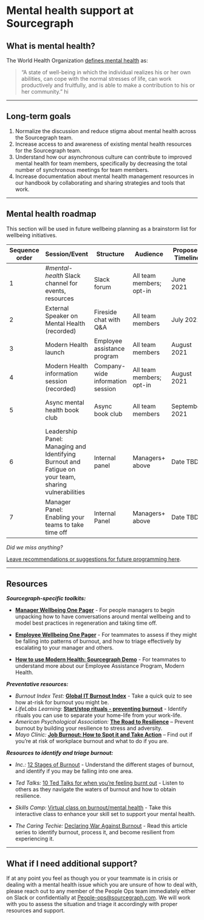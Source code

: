 # Mental health support at Sourcegraph

## What is mental health?

The World Health Organization [defines mental health](https://www.who.int/news-room/fact-sheets/detail/mental-health-strengthening-our-response) as:

> “A state of well-being in which the individual realizes his or her own
> abilities, can cope with the normal stresses of life, can work
> productively and fruitfully, and is able to make a contribution to his
> or her community.” hi

---

## Long-term goals

1. Normalize the discussion and reduce stigma about mental health across the Sourcegraph
   team.
2. Increase access to and awareness of existing mental health resources for the Sourcegraph team.
3. Understand how our asynchronous culture can contribute to improved mental health for team members, specifically by decreasing the total number of synchronous meetings for team members.
4. Increase documentation about mental health management resources in our handbook by collaborating and sharing strategies and tools that work.

---

## Mental health roadmap

This section will be used in future wellbeing planning as a brainstorm list for wellbeing initiatives.

| **Sequence order** | **Session/Event**                                                                                    | **Structure**                    | **Audience**             | **Proposed Timeline** | **Status**                                                                                                 |
| ------------------ | ---------------------------------------------------------------------------------------------------- | -------------------------------- | ------------------------ | --------------------- | ---------------------------------------------------------------------------------------------------------- |
| 1                  | _#mental-health_ Slack channel for events, resources                                                 | Slack forum                      | All team members; opt-in | June 2021             | Complete                                                                                                   |
| 2                  | External Speaker on Mental Health (recorded)                                                         | Fireside chat with Q&A           | All team members         | July 2021             | Complete                                                                                                   |
| 3                  | Modern Health launch                                                                                 | Employee assistance program      | All team members         | August 2021           | Complete                                                                                                   |
| 4                  | Modern Health information session (recorded)                                                         | Company-wide information session | All team members; opt-in | August 2021           | Complete - [view here](https://drive.google.com/file/d/1xA479OHsthciuRk1VR7xaqI0gGIaNsl3/view?usp=sharing) |
| 5                  | Async mental health book club                                                                        | Async book club                  | All team members         | September 2021        | In progress: sourcing ideas                                                                                |
| 6                  | Leadership Panel: Managing and Identifying Burnout and Fatigue on your team, sharing vulnerabilities | Internal panel                   | Managers+ above          | Date TBD              | Not yet started                                                                                            |
| 7                  | Manager Panel: Enabling your teams to take time off                                                  | Internal Panel                   | Managers+ above          | Date TBD              | Not yet started                                                                                            |

_Did we miss anything?_

[Leave recommendations or suggestions for future programming here](https://docs.google.com/forms/d/e/1FAIpQLSciB1Xt5fPixHChfANKIfOUwAn2MukWbhV1KT5keAeAEVwaEg/viewform?usp=sf_link).

---

## Resources

**_Sourcegraph-specific toolkits:_**

- [**Manager Wellbeing One Pager**](https://docs.google.com/presentation/d/1b922F2o4cUoluIx-lOzQph_LZSas2Jl1dNdJ4awyAls/edit?usp=sharing) - For people managers to begin unpacking how to have conversations around mental wellbeing and to model best practices in regeneration and taking time off.
- [**Employee Wellbeing One Pager**](https://docs.google.com/presentation/d/147Fh7XKy2VvNWZmtyLLpQb1tei1A1267nUTlhKuj2xM/edit?usp=sharing) - For teammates to assess if they might be falling into patterns of burnout, and how to triage effectively by escalating to your manager and others.

- [**How to use Modern Health: Sourcegraph Demo**](https://drive.google.com/file/d/1xA479OHsthciuRk1VR7xaqI0gGIaNsl3/view?usp=sharing) - For teammates to understand more about our Employee Assistance Program, Modern Health.

**_Preventative resources:_**

- _Burnout Index Test:_ [**Global IT Burnout Index**](https://burnoutindex.yerbo.co/) - Take a quick quiz to see how at-risk for burnout you might be.
- _LifeLabs Learning:_ [**Start/stop rituals - preventing burnout**](https://ideas.lifelabslearning.com/prevent-burnout) - Identify rituals you can use to separate your home-life from your work-life.
- _American Psychological Association:_ [**The Road to Resilience**](https://www.apa.org/topics/resilience) – Prevent burnout by building your resilience to stress and adversity.
- _Mayo Clinic:_ [**Job Burnout: How to Spot it and Take Action**](https://www.mayoclinic.org/healthy-lifestyle/adult-health/in-depth/burnout/art-20046642) – Find out if you’re at risk of workplace burnout and what to do if you are.

**_Resources to identify and triage burnout:_**

- _Inc.:_ [12 Stages of Burnout](https://www.inc.com/jessica-stillman/the-12-stages-of-burnout-according-to-psychologist.html) - Understand the different stages of burnout, and identify if you may be falling into one area.

- _Ted Talks:_ [10 Ted Talks for when you’re feeling burnt out](https://www.ted.com/playlists/245/talks_for_when_you_feel_totall) - Listen to others as they navigate the waters of burnout and how to obtain resilience.

- _Skills Camp:_ [Virtual class on burnout/mental health](https://www.skillscamp.co/skills/) - Take this interactive class to enhance your skill set to support your mental health.

- _The Caring Techie:_ [Declaring War Against Burnout](https://thecaringtechie.substack.com/p/burnout-in-tech-part-1-declaring) - Read this article series to identify burnout, process it, and become resilient from experiencing it.

---

## What if I need additional support?

If at any point you feel as though you or your teammate is in crisis or dealing with a mental health issue which you are unsure of how to deal with, please reach out to any member of the People Ops team immediately either on Slack or confidentially at People-ops@sourcegraph.com. We will work with you to assess the situation and triage it accordingly with proper resources and support.
